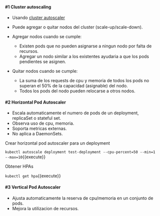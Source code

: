 #### #1 Cluster autoscaling

- Usando [cluster autoscaler](https://github.com/kubernetes/autoscaler/tree/master/cluster-autoscaler)
- Puede agregar o quitar nodos del cluster (scale-up/scale-down).

- Agregar nodos cuando se cumple:
  - Existen pods que no pueden asignarse a ningun nodo por falta de recursos.
  - Agregar un nodo similar a los existentes ayudaria a que los pods pendientes se asignen.

- Quitar nodos cuando se cumple:

  - La suma de los requests de cpu y memoria de todos los pods no superan el 50% de la capacidad (asignable) del nodo.
  - Todos los pods del nodo pueden relocarse a otros nodos.

#### #2 Horizontal Pod Autoscaler

- Escala automaticamente el numero de pods de un deployment, replicaSet o stateful set.
- Observa uso de cpu, memoria.
- Soporta metricas externas.
- No aplica a DaemonSets.

Crear horizontal pod autoscaler para un deployment

`kubectl autoscale deployment test-deployment --cpu-percent=50 --min=1 --max=10`{{execute}}

Obtener HPAs

`kubectl get hpa`{{execute}}

#### #3 Vertical Pod Autoscaler

- Ajusta automaticamente la reserva de cpu/memoria en un conjunto de pods.
- Mejora la utilizacion de recursos.

